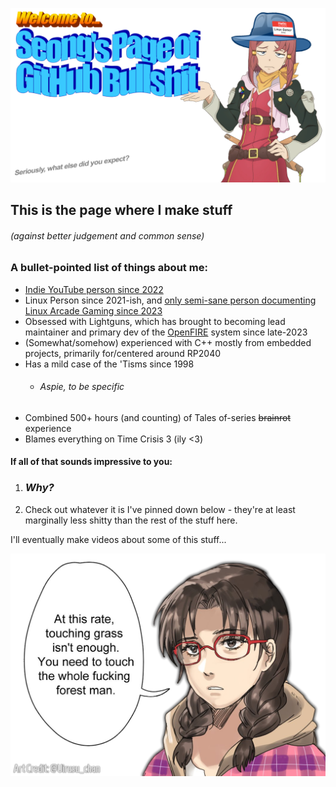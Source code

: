 ![header](githubBanner.png)

## This is the page where I make stuff
###### (against better judgement and common sense)

### A bullet-pointed list of things about me:
 - [Indie YouTube person since 2022](https://youtube.com/@ThatOneSeong)
 - Linux Person since 2021-ish, and [only semi-sane person documenting Linux Arcade Gaming since 2023](https://gist.github.com/SeongGino/92c5222d0baaf235332e09d2522e76db)
 - Obsessed with Lightguns, which has brought to becoming lead maintainer and primary dev of the [OpenFIRE](https://github.com/TeamOpenFIRE) system since late-2023
 - (Somewhat/somehow) experienced with C++ mostly from embedded projects, primarily for/centered around RP2040
 - Has a mild case of the 'Tisms since 1998
   - ###### Aspie, to be specific
 - Combined 500+ hours (and counting) of Tales of-series ~~brainrot~~ experience
 - Blames everything on Time Crisis 3 (ily <3)

#### If all of that sounds impressive to you:
 1. ### ***Why?***
 2. Check out whatever it is I've pinned down below - they're at least marginally less shitty than the rest of the stuff here.

I'll eventually make videos about some of this stuff...

![footer](githubFooter.png)
